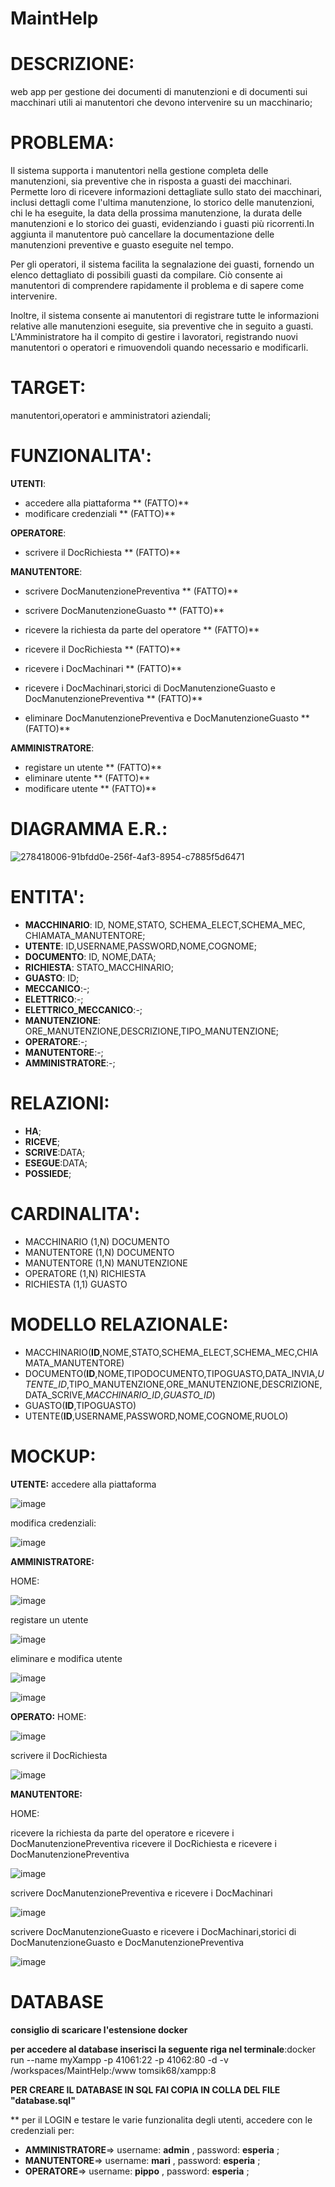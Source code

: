 # MaintHelp

# DESCRIZIONE: 
web app per gestione dei documenti di manutenzioni e di documenti sui macchinari utili ai manutentori che devono intervenire su un macchinario;

# PROBLEMA:

Il sistema supporta i manutentori nella gestione completa delle manutenzioni, sia preventive che in risposta a guasti dei macchinari. Permette loro di ricevere informazioni dettagliate sullo stato dei macchinari, inclusi dettagli come l'ultima manutenzione, lo storico delle manutenzioni, chi le ha eseguite, la data della prossima manutenzione, la durata delle manutenzioni e lo storico dei guasti, evidenziando i guasti più ricorrenti.In aggiunta il manutentore può cancellare la documentazione delle manutenzioni preventive e guasto eseguite nel tempo.

Per gli operatori, il sistema facilita la segnalazione dei guasti, fornendo un elenco dettagliato di possibili guasti da compilare. Ciò consente ai manutentori di comprendere rapidamente il problema e di sapere come intervenire.

Inoltre, il sistema consente ai manutentori di registrare tutte le informazioni relative alle manutenzioni eseguite, sia preventive che in seguito a guasti. L'Amministratore ha il compito di gestire i lavoratori, registrando nuovi manutentori o operatori e rimuovendoli quando necessario e modificarli.

# TARGET: 
manutentori,operatori e amministratori aziendali;

# FUNZIONALITA': 
**UTENTI**:
  * accedere alla piattaforma ** (FATTO)**
  * modificare credenziali ** (FATTO)**
    
**OPERATORE**:
  * scrivere il DocRichiesta ** (FATTO)**

**MANUTENTORE**:
  * scrivere DocManutenzionePreventiva ** (FATTO)**
  * scrivere DocManutenzioneGuasto ** (FATTO)**

  * ricevere la richiesta da parte del operatore  ** (FATTO)**
  * ricevere il DocRichiesta ** (FATTO)**

  * ricevere i DocMachinari ** (FATTO)**
  * ricevere i DocMachinari,storici di DocManutenzioneGuasto e DocManutenzionePreventiva ** (FATTO)**
  * eliminare DocManutenzionePreventiva e DocManutenzioneGuasto ** (FATTO)**
    
**AMMINISTRATORE**:
  * registare un utente ** (FATTO)**
  * eliminare utente ** (FATTO)**
  * modificare utente ** (FATTO)**
    
# DIAGRAMMA E.R.:

![278418006-91bfdd0e-256f-4af3-8954-c7885f5d6471](https://github.com/silviaarnoldi/MaintHelp/assets/101811166/d467e4a3-cc66-4854-81c1-8f9d98d0470c)








# ENTITA': 
  * **MACCHINARIO**: ID, NOME,STATO, SCHEMA_ELECT,SCHEMA_MEC, CHIAMATA_MANUTENTORE;
  * **UTENTE**: ID,USERNAME,PASSWORD,NOME,COGNOME;
  * **DOCUMENTO**: ID, NOME,DATA;
  * **RICHIESTA**: STATO_MACCHINARIO;
  * **GUASTO**: ID;
  * **MECCANICO**:-;
  * **ELETTRICO**:-;
  * **ELETTRICO_MECCANICO**:-;
  * **MANUTENZIONE**: ORE_MANUTENZIONE,DESCRIZIONE,TIPO_MANUTENZIONE;
  * **OPERATORE**:-;
  * **MANUTENTORE**:-;
  * **AMMINISTRATORE**:-;

# RELAZIONI: 
  * **HA**;
  * **RICEVE**;
  * **SCRIVE**:DATA;
  * **ESEGUE**:DATA;
  *  **POSSIEDE**;
    
# CARDINALITA':
 * MACCHINARIO (1,N) DOCUMENTO
 * MANUTENTORE (1,N) DOCUMENTO
 * MANUTENTORE (1,N) MANUTENZIONE
 * OPERATORE (1,N) RICHIESTA
 * RICHIESTA (1,1) GUASTO
   
   
# MODELLO RELAZIONALE:
 * MACCHINARIO(**ID**,NOME,STATO,SCHEMA_ELECT,SCHEMA_MEC,CHIAMATA_MANUTENTORE)
 * DOCUMENTO(**ID**,NOME,TIPODOCUMENTO,TIPOGUASTO,DATA_INVIA,*UTENTE_ID*,TIPO_MANUTENZIONE,ORE_MANUTENZIONE,DESCRIZIONE,DATA_SCRIVE,*MACCHINARIO_ID*,*GUASTO_ID*)
 * GUASTO(**ID**,TIPOGUASTO)
 * UTENTE(**ID**,USERNAME,PASSWORD,NOME,COGNOME,RUOLO)
     
# MOCKUP: 
**UTENTE:**
accedere alla piattaforma

![image](https://github.com/silviaarnoldi/MaintHelp/assets/101811166/f9f69fb7-add1-48a7-8998-fde7f9053a2b)

modifica credenziali:

![image](https://github.com/silviaarnoldi/MaintHelp/assets/101811166/0c1dc707-f169-45dc-bda8-38840cf85852)


**AMMINISTRATORE:**

HOME:

![image](https://github.com/silviaarnoldi/MaintHelp/assets/101811166/fd130fcb-a701-4fed-875d-aa9841dc9d20)




registare un utente 

![image](https://github.com/silviaarnoldi/MaintHelp/assets/101811166/3a1452a6-c892-480b-93b5-f47c75894e7f)


eliminare e modifica utente

![image](https://github.com/silviaarnoldi/MaintHelp/assets/101811166/865b3dc9-47eb-4fd4-9be3-569e53f7877d)


![image](https://github.com/silviaarnoldi/MaintHelp/assets/101811166/2c17ae55-320b-46da-a753-ed5b385d9ee8)





**OPERATO:**
HOME:

![image](https://github.com/silviaarnoldi/MaintHelp/assets/101811166/5f03e844-a207-46ba-ba8d-4883321f0c92)



scrivere il DocRichiesta

![image](https://github.com/silviaarnoldi/MaintHelp/assets/101811166/bd8f1805-bc87-4170-a121-39366d15b103)



**MANUTENTORE:**

HOME:

ricevere la richiesta da parte del operatore e ricevere i DocManutenzionePreventiva
ricevere il DocRichiesta e ricevere i DocManutenzionePreventiva

![image](https://github.com/silviaarnoldi/MaintHelp/assets/101811166/847f2066-8ddf-44c7-b37c-39209d247491)




scrivere DocManutenzionePreventiva e ricevere i DocMachinari

![image](https://github.com/silviaarnoldi/MaintHelp/assets/101811166/ea800b77-93fb-4068-a1a4-c92af6d64ade)






scrivere DocManutenzioneGuasto e ricevere i DocMachinari,storici di DocManutenzioneGuasto e DocManutenzionePreventiva

![image](https://github.com/silviaarnoldi/MaintHelp/assets/101811166/448b1b5b-bf16-46e5-8798-a3a938fd6959)




# DATABASE
**consiglio di scaricare l'estensione docker**

**per accedere al database inserisci la seguente riga nel terminale**:docker run --name myXampp -p 41061:22 -p 41062:80 -d -v /workspaces/MaintHelp:/www tomsik68/xampp:8

**PER CREARE IL DATABASE IN  SQL FAI COPIA IN COLLA DEL FILE "database.sql"** 

** per il LOGIN e testare le varie funzionalita degli utenti, accedere con le credenziali  per:
*  **AMMINISTRATORE**=> username: **admin** , password: **esperia** ;
*  **MANUTENTORE**=> username: **mari** , password: **esperia** ;
*  **OPERATORE**=> username: **pippo** , password: **esperia** ;



